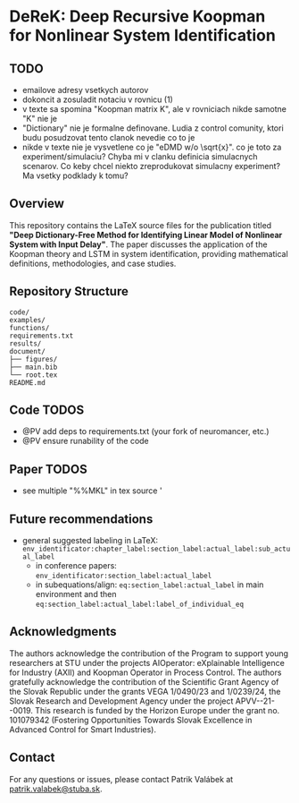# DeReK: Deep Recursive Koopman for Nonlinear System Identification

## TODO
* emailove adresy vsetkych autorov
* dokoncit a zosuladit notaciu v rovnicu (1)
* v texte sa spomina "Koopman matrix K", ale v rovniciach nikde samotne "K" nie je
* "Dictionary" nie je formalne definovane. Ludia z control comunity, ktori budu posudzovat tento clanok nevedie co to je
* nikde v texte nie je vysvetlene co je "eDMD w/o \sqrt{x}". co je toto za experiment/simulaciu? Chyba mi v clanku definicia simulacnych scenarov. Co keby chcel niekto zreprodukovat simulacny experiment? Ma vsetky podklady k tomu?

## Overview

This repository contains the LaTeX source files for the publication titled **"Deep Dictionary-Free Method for Identifying Linear Model of Nonlinear System with Input Delay"**. The paper discusses the application of the Koopman theory and LSTM in system identification, providing mathematical definitions, methodologies, and case studies.

## Repository Structure

```plaintext
code/
examples/
functions/
requirements.txt
results/
document/
├── figures/
├── main.bib
└── root.tex
README.md
```

## Code TODOS

* @PV add deps to requirements.txt (your fork of neuromancer, etc.)
* @PV ensure runability of the code

## Paper TODOS

* see multiple "%%MKL" in tex source
'
## Future recommendations

* general suggested labeling in LaTeX: `env_identificator:chapter_label:section_label:actual_label:sub_actual_label`
  * in conference papers: `env_identificator:section_label:actual_label`
  * in subequations/align: `eq:section_label:actual_label` in main environment and then `eq:section_label:actual_label:label_of_individual_eq`

## Acknowledgments

The authors acknowledge the contribution of the Program to support young researchers at STU under the projects AIOperator: eXplainable Intelligence for Industry (AXII) and Koopman Operator in Process Control. The authors gratefully acknowledge the contribution of the Scientific Grant Agency of the Slovak Republic under the grants VEGA 1/0490/23 and 1/0239/24, the Slovak Research and Development Agency under the project APVV--21--0019. This research is funded by the Horizon Europe under the grant no. 101079342 (Fostering Opportunities Towards Slovak Excellence in Advanced Control for Smart Industries).

## Contact

For any questions or issues, please contact Patrik Valábek at [patrik.valabek@stuba.sk](mailto:patrik.valabek@stuba.sk).
